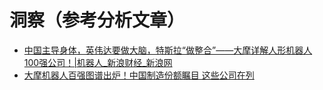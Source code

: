 # 洞察（参考分析文章）

- [中国主导身体，英伟达要做大脑，特斯拉“做整合”——大摩详解人形机器人100强公司！|机器人_新浪财经_新浪网](https://finance.sina.com.cn/roll/2025-02-07/doc-ineirsee0080314.shtml)
- [大摩机器人百强图谱出炉！中国制造份额瞩目 这些公司在列](https://www.cls.cn/detail/1936774)